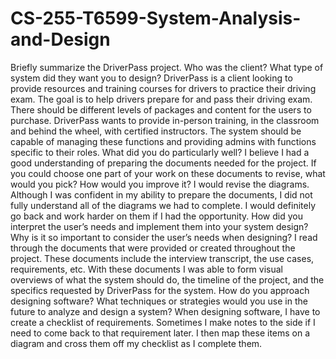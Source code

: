 # CS-255-T6599-System-Analysis-and-Design
Briefly summarize the DriverPass project. Who was the client? What type of system did they want you to design?
DriverPass is a client looking to provide resources and training courses for drivers to practice their driving exam. The goal is to help drivers prepare for and pass their driving exam. There should be different levels of packages and content for the users to purchase. DriverPass wants to provide in-person training, in the classroom and behind the wheel, with certified instructors. The system should be capable of managing these functions and providing admins with functions specific to their roles.
What did you do particularly well?
I believe I had a good understanding of preparing the documents needed for the project. 
If you could choose one part of your work on these documents to revise, what would you pick? How would you improve it?
I would revise the diagrams. Although I was confident in my ability to prepare the documents, I did not fully understand all of the diagrams we had to complete. I would definitely go back and work harder on them if I had the opportunity.
How did you interpret the user’s needs and implement them into your system design? Why is it so important to consider the user’s needs when designing?
I read through the documents that were provided or created throughout the project. These documents include the interview transcript, the use cases, requirements, etc. With these documents I was able to form visual overviews of what the system should do, the timeline of the project, and the specifics requested by DriverPass for the system.
How do you approach designing software? What techniques or strategies would you use in the future to analyze and design a system?
When designing software, I have to create a checklist of requirements. Sometimes I make notes to the side if I need to come back to that requirement later. I then map these items on a diagram and cross them off my checklist as I complete them.
